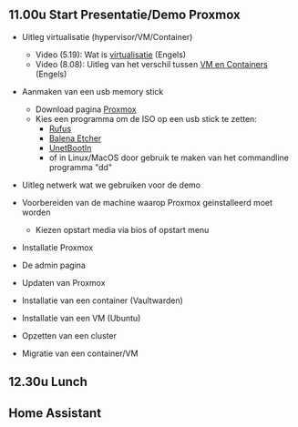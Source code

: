 ## 11.00u Start Presentatie/Demo Proxmox
* Uitleg virtualisatie (hypervisor/VM/Container)
  * Video (5.19): Wat is [virtualisatie](https://www.youtube.com/watch?v=FZR0rG3HKIk) (Engels) 
  * Video (8.08): Uitleg van het verschil tussen [VM en Containers](https://www.youtube.com/watch?v=cjXI-yxqGTI) (Engels)

* Aanmaken van een usb memory stick
  * Download pagina [Proxmox](https://www.proxmox.com/en/downloads/category/proxmox-virtual-environment)
  * Kies een programma om de ISO op een usb stick te zetten:
     * [Rufus](https://rufus.ie/)
     * [Balena Etcher](https://www.balena.io/etcher)
     * [UnetBootIn](https://unetbootin.github.io/)
     * of in Linux/MacOS door gebruik te maken van het commandline programma "dd" 

* Uitleg netwerk wat we gebruiken voor de demo

* Voorbereiden van de machine waarop Proxmox geinstalleerd moet worden
  * Kiezen opstart media via bios of opstart menu

* Installatie Proxmox

* De admin pagina

* Updaten van Proxmox

* Installatie van een container (Vaultwarden)

* Installatie van een VM (Ubuntu)

* Opzetten van een cluster

* Migratie van een container/VM


## 12.30u Lunch

## Home Assistant

